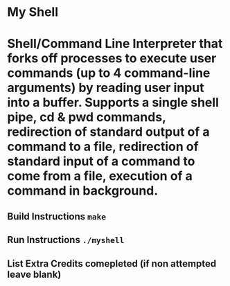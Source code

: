 # My Shell

# Shell/Command Line Interpreter that forks off processes to execute user commands (up to 4 command-line arguments) by reading user input into a buffer. Supports a single shell pipe, cd & pwd commands, redirection of standard output of a command to a file, redirection of standard input of a command to come from a file, execution of a command in background.

## Build Instructions ```make```

## Run Instructions ```./myshell```

## List Extra Credits comepleted (if non attempted leave blank)
